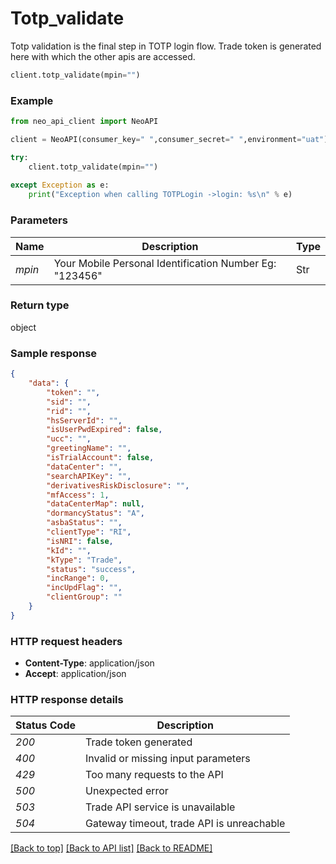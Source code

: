 # **Totp_validate**
Totp validation is the final step in TOTP login flow.
Trade token is generated here with which the other apis are accessed.

```python
client.totp_validate(mpin="")
```

### Example


```python
from neo_api_client import NeoAPI

client = NeoAPI(consumer_key=" ",consumer_secret=" ",environment="uat")

try:
    client.totp_validate(mpin="")
    
except Exception as e:
    print("Exception when calling TOTPLogin ->login: %s\n" % e)
```
### Parameters

| Name   | Description                                             | Type   |
|--------|---------------------------------------------------------|--------|
| *mpin* | Your Mobile Personal Identification Number Eg: "123456" | Str    |

### Return type

object

### Sample response
```json
{
	"data": {
		"token": "",
		"sid": "",
		"rid": "",
		"hsServerId": "",
		"isUserPwdExpired": false,
		"ucc": "",
		"greetingName": "",
		"isTrialAccount": false,
		"dataCenter": "",
		"searchAPIKey": "",
		"derivativesRiskDisclosure": "",
		"mfAccess": 1,
		"dataCenterMap": null,
		"dormancyStatus": "A",
		"asbaStatus": "",
		"clientType": "RI",
		"isNRI": false,
		"kId": "",
		"kType": "Trade",
		"status": "success",
		"incRange": 0,
		"incUpdFlag": "",
		"clientGroup": ""
	}
}
```

### HTTP request headers

 - **Content-Type**: application/json
 - **Accept**: application/json

### HTTP response details

| Status Code | Description                               |
|-------------|-------------------------------------------|
| *200*       | Trade token generated                     |
| *400*       | Invalid or missing input parameters       |
| *429*       | Too many requests to the API              |
| *500*       | Unexpected error                          |
| *503*       | Trade API service is unavailable          |
| *504*       | Gateway timeout, trade API is unreachable |

[[Back to top]](#) [[Back to API list]](../README.md#documentation-for-api-endpoints) [[Back to README]](../README.md)

